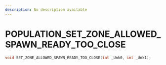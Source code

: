 ```yaml
---
description: No description available 
---
```


# POPULATION\_SET_ZONE_ALLOWED_SPAWN_READY_TOO_CLOSE

```cpp
void SET_ZONE_ALLOWED_SPAWN_READY_TOO_CLOSE(int _Unk0, int _Unk1);
```